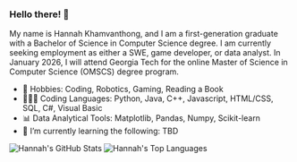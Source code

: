 ### Hello there! 👋

<!--
**hkhamvan263/hkhamvan263** is a ✨ _special_ ✨ repository because its `README.md` (this file) appears on your GitHub profile.

Here are some ideas to get you started:

- 👯 I’m looking to collaborate on ...
- 🤔 I’m looking for help with ...
- ⚡ Fun fact: ...
- 💬 Ask me about anything
- 📫 How to reach me: TBD
- 🔭 I’m currently working on the following projects: TBD
-->

My name is Hannah Khamvanthong, and I am a first-generation graduate with a Bachelor of Science in Computer Science degree. I am currently seeking employment as either a SWE, game developer, or data analyst. In January 2026, I will attend Georgia Tech for the online Master of Science in Computer Science (OMSCS) degree program.

- 🤖 Hobbies: Coding, Robotics, Gaming, Reading a Book
- 👩🏻‍💻 Coding Languages: Python, Java, C++, Javascript, HTML/CSS, SQL, C#, Visual Basic
- 📊 Data Analytical Tools: Matplotlib, Pandas, Numpy, Scikit-learn
- 🌱 I’m currently learning the following: TBD

<img alt="Hannah's GitHub Stats" src="https://github-readme-stats.vercel.app/api/?username=hkhamvan263&theme=dark#gh-dark-mode-only">
<img alt="Hannah's Top Languages" src="https://github-readme-stats.vercel.app/api/top-langs/?username=hkhamvan263&layout=compact&theme=dark#gh-dark-mode-only">
